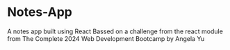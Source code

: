 # Notes-App

A notes app built using React
Bassed on a challenge from the react module from The Complete 2024 Web Development Bootcamp by Angela Yu


